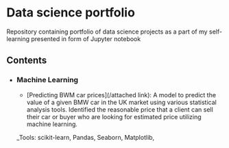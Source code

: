 # Data science portfolio
Repository containing portfolio of data science projects as a part of my self-learning presented in form of Jupyter notebook


## Contents

- ### Machine Learning

	- [Predicting BWM car prices](/attached link): A model to predict the value of a given BMW car in the UK market using various statistical analysis tools. Identified the reasonable price that a client can sell their car or buyer who are looking for estimated price utilizing machine learning.

	_Tools: scikit-learn, Pandas, Seaborn, Matplotlib,

